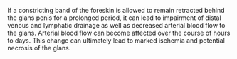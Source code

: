 If a constricting band of the foreskin is allowed to remain retracted behind the glans penis for a prolonged period, it can lead to impairment of distal venous and lymphatic drainage as well as decreased arterial blood flow to the glans. Arterial blood flow can become affected over the course of hours to days. This change can ultimately lead to marked ischemia and potential necrosis of the glans.